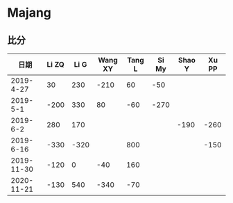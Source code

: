 # Majang

## 比分

  |日期|Li ZQ|Li G|Wang XY|Tang L|Si My|Shao Y| Xu PP|
  |---|---|---|---|---|---|---|---|
  |2019-4-27|30|230|-210|60|-50| | |
  |2019-5-1|-200|330|80|-60|-270| | |
  |2019-6-2|280|170| | | |-190|-260|
  |2019-6-16|-330|-320|  |800|  | |-150|
  |2019-11-30|-120|0|-40|160| | | |
  |2020-11-21|-130|540|-340|-70| | | |
